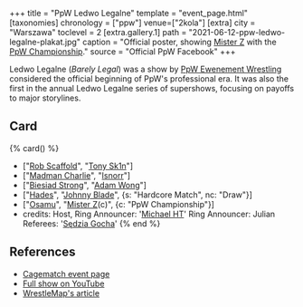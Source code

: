 +++
title = "PpW Ledwo Legalne"
template = "event_page.html"
[taxonomies]
chronology = ["ppw"]
venue=["2kola"]
[extra]
city = "Warszawa"
toclevel = 2
[extra.gallery.1]
path = "2021-06-12-ppw-ledwo-legalne-plakat.jpg"
caption = "Official poster, showing [Mister Z](@/w/mister-z.md) with the [PpW Championship](@/c/ppw-championship.md)."
source = "Official PpW Facebook"
+++

Ledwo Legalne (_Barely Legal_) was a show by [PpW Ewenement Wrestling](@/o/ppw.md) considered the official beginning of PpW's professional era. It was also the first in the annual Ledwo Legalne series of supershows, focusing on payoffs to major storylines.

## Card

{% card() %}
- ["[Rob Scaffold](@/w/rob-scaffold.md)", "[Tony Sk1n](@/w/tony-sk1n.md)"]
- ["[Madman Charlie](@/w/madman-charlie.md)", "[Isnorr](@/w/isnorr.md)"]
- ["[Biesiad Strong](@/w/biesiad.md)", "[Adam Wong](@/w/adam-wong.md)"]
- ["[Hades](@/w/olgierd.md)", "[Johnny Blade](@/w/johnny-blade.md)", {s: "Hardcore Match", nc: "Draw"}]
- ["[Osamu](@/w/osamu.md)", "[Mister Z](@/w/mister-z.md)(c)", {c: "PpW Championship"}]
- credits:
    Host, Ring Announcer: '[Michael HT](@/w/michael-ht.md)'
    Ring Announcer: Julian
    Referees: '[Sędzia Gocha](@/w/sedzia-borys.md)'
{% end %}

## References

* [Cagematch event page](https://www.cagematch.net/?id=1&nr=383300)
* [Full show on YouTube](https://www.youtube.com/watch?v=9PZhhykQF8s)
* [WrestleMap's article](https://www.wrestlemap.com/news/bts0oruue5ixwa6gswn19svx0lx3yu)
